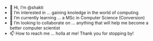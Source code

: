 - 👋 Hi, I’m @shakti
- 👀 I’m interested in ... gaining knoledge in the world of computing
- 🌱 I’m currently learning ... a MSc in Computer Science (Conversion)
- 💞️ I’m looking to collaborate on ... anything that will help me become a better computer scientist
- 📫 How to reach me ... holla at me! Thank you for stopping by!

<!---
shaktiv8/shaktiv8 is a ✨ special ✨ repository because its `README.md` (this file) appears on your GitHub profile.
You can click the Preview link to take a look at your changes.
--->
